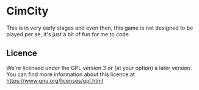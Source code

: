 CimCity
=======

This is in very early stages and even then, this game is not designed to be
played per se, it's just a bit of fun for me to code.


Licence
-------

We're licensed under the GPL version 3 or (at your option) a later version.
You can find more information about this licence at <https://www.gnu.org/licenses/gpl.html>
